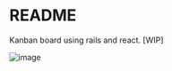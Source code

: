 # README

Kanban board using rails and react. [WIP]

![image](https://github.com/abhirampai/jira_clone_rails/assets/36255896/bd3792a2-ce4a-40ea-829e-dacb18bc02df)


